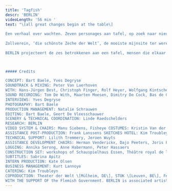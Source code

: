 ```yaml
---
title: 'Tagfish'
descr: 'BERLIN'
videoLength: '56 min '
text: "\[all great changes begin at the table\]  
  
Een verhaal over wachten. Zeven personages aan tafel, op zoek naar nieuwe bestemmingen voor de braakliggende terreinen in hun gebied. Een conferentie die in realiteit nooit plaatsvond.  
  
Zollverein, ‘die schönste Zeche der Welt’, de mooiste mijnsite ter wereld. Een verlaten UNESCO werelderfgoed site in Duitsland, waar plannen in de maak zijn om een luxehotel en een school te bouwen. Sjeik Hani Yamani is geïnteresseerd om in het project te investeren. Terwijl de sjeik wacht op duidelijke richtlijnen en toestemmingen, wachten de Duitsers op hun beurt op een handtekening van de investeerder.  
  
BERLIN projecteert de zes betrokkenen aan een tafel, mensen die elkaar in realiteit nooit ontmoetten, een samengestelde ontmoeting. Een zevende stoel is leeg. Terwijl ze wachten op de komst van de sjeik, ontstaat er een discussie over de mogelijke toekomstplannen voor de site.

‍

##### Credits

CONCEPT: Bart Baele, Yves Degryse  
SOUNDTRACK & MIXING: Peter Van Laerhoven  
WITH: Hans-Jürgen Best, Christoph Finger, Rolf Heyer, Wolfgang Kintscher, Kaspar Kraemer, Thomas Rempen, Kostas Mitsalis, the Consolidation choir  
SOUND RECORDING: Tom De With, Maarten Moesen, Dimitry De Cock, Bas de Caluwé  
INTERVIEWS: Yves Degryse  
PHOTOGRAPHY: Bart Baele  
PRODUCTION MANAGEMENT: Natalie Schrauwen  
EDITING: Bart Baele, Geert De Vleesschauwer  
SCENERY & TECHNICAL COORDINATION: Linde Raedschelders  
RESEARCH: BERLIN  
VIDEO SYSTEM & CHAIRS: Manu Siebens, Fisheye COSTUMES: Kristin Van der Weken, Kim Troubleyn  
ASSISTANCE POST-PRODUCTION: Frank Lanssens SKETCHES HOTEL: Kim Troubleyn  
TECHNICAL SUPPORT: Lilith Tremmery, Jeroen Wuyts  
ASSISTANCE DEVELOPMENT CHAIRS: Herman Venderickx, Dajo Peeters, Joris Festjens  
LOGGING: Annika Serong, Anne Habermann, Peter Hassaers  
CONSTRUCTION SET: workshops of Schauspielhaus Essen, Théâtre royal de la Monnaie, Babs Boey, Anne Heyman  
SUBTITLES: Sabrina Apitz  
INTERN PRODUCTION: Kate Olsen  
BUSINESS MANAGEMENT: Kurt Lannoye  
CATERING: Kim Troubleyn  
COPRODUCTION: Theater der Welt \[Mülheim, DE\], STUK \[Leuven, BE\], Festival TEMPS D'IMAGES 2010 / La Ferme du Buisson \[Scène Nationale de Marne-la-Vallée, FR\], Wiener Festwochen \[Vienna, AT\].  
WITH THE SUPPORT OF the Flemish Government. BERLIN is associated artist to deSingel \[Antwerp, BE\] & le CENTQUATRE-PARIS \[FR\]."
---
```

